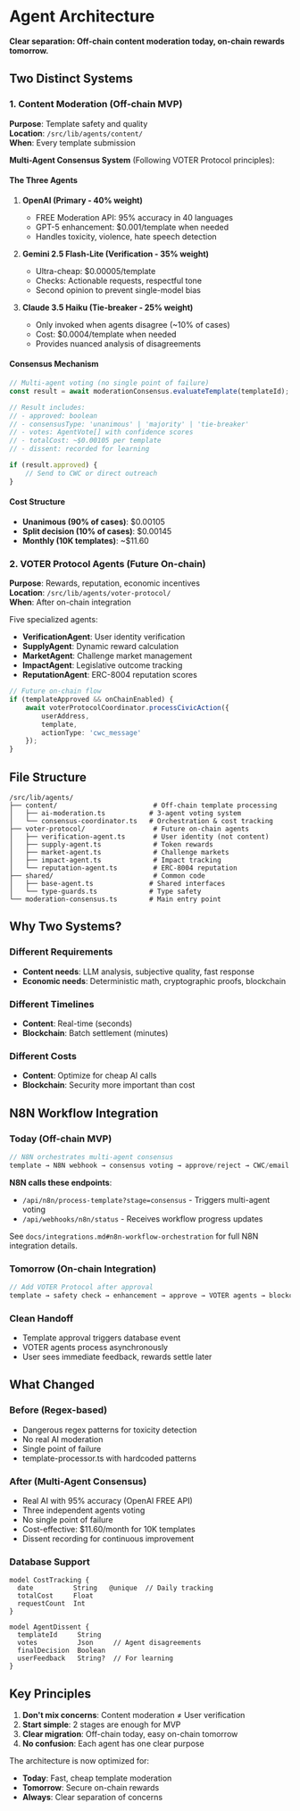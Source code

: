 # Agent Architecture

**Clear separation: Off-chain content moderation today, on-chain rewards tomorrow.**

## Two Distinct Systems

### 1. Content Moderation (Off-chain MVP)

**Purpose**: Template safety and quality  
**Location**: `/src/lib/agents/content/`  
**When**: Every template submission

**Multi-Agent Consensus System** (Following VOTER Protocol principles):

#### The Three Agents

1. **OpenAI (Primary - 40% weight)**
   - FREE Moderation API: 95% accuracy in 40 languages
   - GPT-5 enhancement: $0.001/template when needed
   - Handles toxicity, violence, hate speech detection

2. **Gemini 2.5 Flash-Lite (Verification - 35% weight)**
   - Ultra-cheap: $0.00005/template
   - Checks: Actionable requests, respectful tone
   - Second opinion to prevent single-model bias

3. **Claude 3.5 Haiku (Tie-breaker - 25% weight)**
   - Only invoked when agents disagree (~10% of cases)
   - Cost: $0.0004/template when needed
   - Provides nuanced analysis of disagreements

#### Consensus Mechanism

```typescript
// Multi-agent voting (no single point of failure)
const result = await moderationConsensus.evaluateTemplate(templateId);

// Result includes:
// - approved: boolean
// - consensusType: 'unanimous' | 'majority' | 'tie-breaker'
// - votes: AgentVote[] with confidence scores
// - totalCost: ~$0.00105 per template
// - dissent: recorded for learning

if (result.approved) {
	// Send to CWC or direct outreach
}
```

#### Cost Structure

- **Unanimous (90% of cases)**: $0.00105
- **Split decision (10% of cases)**: $0.00145
- **Monthly (10K templates)**: ~$11.60

### 2. VOTER Protocol Agents (Future On-chain)

**Purpose**: Rewards, reputation, economic incentives  
**Location**: `/src/lib/agents/voter-protocol/`  
**When**: After on-chain integration

Five specialized agents:

- **VerificationAgent**: User identity verification
- **SupplyAgent**: Dynamic reward calculation
- **MarketAgent**: Challenge market management
- **ImpactAgent**: Legislative outcome tracking
- **ReputationAgent**: ERC-8004 reputation scores

```typescript
// Future on-chain flow
if (templateApproved && onChainEnabled) {
	await voterProtocolCoordinator.processCivicAction({
		userAddress,
		template,
		actionType: 'cwc_message'
	});
}
```

## File Structure

```
/src/lib/agents/
├── content/                        # Off-chain template processing
│   ├── ai-moderation.ts           # 3-agent voting system
│   └── consensus-coordinator.ts   # Orchestration & cost tracking
├── voter-protocol/                 # Future on-chain agents
│   ├── verification-agent.ts       # User identity (not content)
│   ├── supply-agent.ts             # Token rewards
│   ├── market-agent.ts             # Challenge markets
│   ├── impact-agent.ts             # Impact tracking
│   └── reputation-agent.ts         # ERC-8004 reputation
├── shared/                         # Common code
│   ├── base-agent.ts              # Shared interfaces
│   └── type-guards.ts             # Type safety
└── moderation-consensus.ts        # Main entry point
```

## Why Two Systems?

### Different Requirements

- **Content needs**: LLM analysis, subjective quality, fast response
- **Economic needs**: Deterministic math, cryptographic proofs, blockchain

### Different Timelines

- **Content**: Real-time (seconds)
- **Blockchain**: Batch settlement (minutes)

### Different Costs

- **Content**: Optimize for cheap AI calls
- **Blockchain**: Security more important than cost

## N8N Workflow Integration

### Today (Off-chain MVP)

```typescript
// N8N orchestrates multi-agent consensus
template → N8N webhook → consensus voting → approve/reject → CWC/email
```

**N8N calls these endpoints**:

- `/api/n8n/process-template?stage=consensus` - Triggers multi-agent voting
- `/api/webhooks/n8n/status` - Receives workflow progress updates

See `docs/integrations.md#n8n-workflow-orchestration` for full N8N integration details.

### Tomorrow (On-chain Integration)

```typescript
// Add VOTER Protocol after approval
template → safety check → enhancement → approve → VOTER agents → blockchain → rewards
```

### Clean Handoff

- Template approval triggers database event
- VOTER agents process asynchronously
- User sees immediate feedback, rewards settle later

## What Changed

### Before (Regex-based)

- Dangerous regex patterns for toxicity detection
- No real AI moderation
- Single point of failure
- template-processor.ts with hardcoded patterns

### After (Multi-Agent Consensus)

- Real AI with 95% accuracy (OpenAI FREE API)
- Three independent agents voting
- No single point of failure
- Cost-effective: $11.60/month for 10K templates
- Dissent recording for continuous improvement

### Database Support

```prisma
model CostTracking {
  date          String   @unique  // Daily tracking
  totalCost     Float
  requestCount  Int
}

model AgentDissent {
  templateId     String
  votes          Json     // Agent disagreements
  finalDecision  Boolean
  userFeedback   String?  // For learning
}
```

## Key Principles

1. **Don't mix concerns**: Content moderation ≠ User verification
2. **Start simple**: 2 stages are enough for MVP
3. **Clear migration**: Off-chain today, easy on-chain tomorrow
4. **No confusion**: Each agent has one clear purpose

The architecture is now optimized for:

- **Today**: Fast, cheap template moderation
- **Tomorrow**: Secure on-chain rewards
- **Always**: Clear separation of concerns
